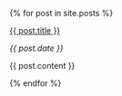 
  {% for post in site.posts %}
    <article>
      <a href="{{ post.url }}">{{ post.title }}</a>
      <p><i>{{ post.date }}</i></p>
      <p>{{ post.content }}</p>
    </article>
  {% endfor %}

